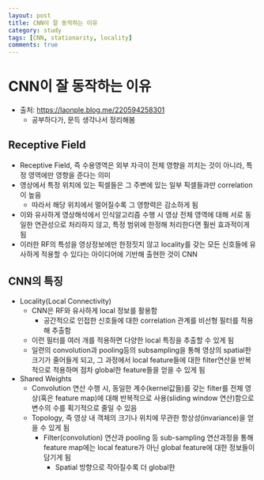 ```yaml
---
layout: post
title: CNN이 잘 동작하는 이유
category: study
tags: [CNN, stationarity, locality]
comments: true
---
```


# CNN이 잘 동작하는 이유
- 출처: https://laonple.blog.me/220594258301
  - 공부하다가, 문득 생각나서 정리해봄 

## Receptive Field
- Receptive Field, 즉 수용영역은 외부 자극이 전체 영향을 끼치는 것이 아니라, 특정 영역에만 영향을 준다는 의미
- 영상에서 특정 위치에 있는 픽셀들은 그 주변에 있는 일부 픽셀들과만 correlation이 높음
  - 따라서 해당 위치에서 멀어질수록 그 영향력은 감소하게 됨
- 이와 유사하게 영상해석에서 인식알고리즘 수행 시 영상 전체 영역에 대해 서로 동일한 연관성으로 처리하지 않고, 특정 범위에 한정해 처리한다면 훨씬 효과적이게 됨
- 이러한 RF의 특성을 영상정보에만 한정짓지 않고 locality를 갖는 모든 신호들에 유사하게 적용할 수 있다는 아이디어에 기반해 출현한 것이 CNN

## CNN의 특징
- Locality(Local Connectivity)
  - CNN은 RF와 유사하게 local 정보를 활용함
    - 공간적으로 인접한 신호들에 대한 correlation 관계를 비선형 필터를 적용해 추출함
  - 이런 필터를 여러 개를 적용하면 다양한 local 특징을 추출할 수 있게 됨
  - 일련의 convolution과 pooling등의 subsampling을 통해 영상의 spatial한 크기가 줄어들게 되고, 그 과정에서 local feature들에 대한 filter연산을 반복적으로 적용하며 점차 global한 feature들을 얻을 수 있게 됨
- Shared Weights
  - Convolution 연산 수행 시, 동일한 계수(kernel값들)를 갖는 filter를 전체 영상(혹은 feature map)에 대해 반복적으로 사용(sliding window 연산)함으로 변수의 수를 획기적으로 줄일 수 있음
  - Topology, 즉 영상 내 객체의 크기나 위치에 무관한 항상성(invariance)을 얻을 수 있게 됨
    - Filter(convolution) 연산과 pooling 등 sub-sampling 연산과정을 통해 feature map에는 local feature가 아닌 global feature에 대한 정보들이 담기게 됨
      - Spatial 방향으로 작아질수록 더 global한 
